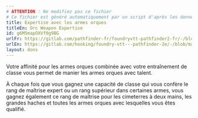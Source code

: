 ```yaml
---
# ATTENTION : Ne modifiez pas ce fichier
# Ce fichier est généré automatiquement par un script d'après les données du module Foundry VTT officiel et de sa traduction
title: Expertise avec les armes orques
titleEn: Orc Weapon Expertise
id: g6M5mapOXVf0g9BG
urlFr: https://gitlab.com/pathfinder-fr/foundryvtt-pathfinder2-fr/-/blob/master/data/feats/g6M5mapOXVf0g9BG.htm
urlEn: https://gitlab.com/hooking/foundry-vtt---pathfinder-2e/-/blob/master/packs/data/feats.db/orc-weapon-expertise.json
layout: dons
---
```

Votre affinité pour les armes orques combinée avec votre entraînement de classe vous permet de manier les armes orques avec talent.

À chaque fois que vous gagnez une capacité de classe qui vous confère le rang de maîtrise expert ou un rang supérieur dans certaines armes, vous gagnez également ce rang de maîtrise pour les cimeterres à deux mains, les grandes haches et toutes les armes orques avec lesquelles vous êtes qualifié.
